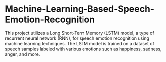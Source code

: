 # Machine-Learning-Based-Speech-Emotion-Recognition
This project utilizes a Long Short-Term Memory (LSTM) model, a type of recurrent neural network (RNN), for speech emotion recognition using machine learning techniques. The LSTM model is trained on a dataset of speech samples labeled with various emotions such as happiness, sadness, anger, and more. 
